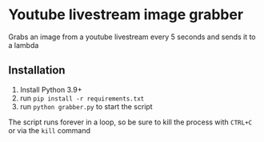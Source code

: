 # Youtube livestream image grabber

Grabs an image from a youtube livestream every 5 seconds and sends it to a lambda


## Installation
1. Install Python 3.9+
2. run `pip install -r requirements.txt`
3. run `python grabber.py` to start the script

The script runs forever in a loop, so be sure to kill the process with `CTRL+C` or via the `kill` command
